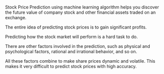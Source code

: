 Stock Price Prediction using machine learning algorithm helps you discover the future value of company stock and other financial assets traded on an exchange. 

The entire idea of predicting stock prices is to gain significant profits. 

Predicting how the stock market will perform is a hard task to do.

There are other factors involved in the prediction, such as physical and psychological factors, rational and irrational behavior, and so on. 

All these factors combine to make share prices dynamic and volatile. This makes it very difficult to predict stock prices with high accuracy. 

